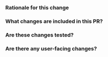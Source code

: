 
<!--
Thanks for opening a pull request!
If this is your first pull request you can find detailed information on how 
to contribute here: [Contributing Overview](https://parquet.apache.org/docs/contribution-guidelines/contributing)

If this is not a minor PR, could you open an issue for this pull request on GitHub? https://github.com/apache/parquet-java/issues/new/choose

Opening GitHub issues ahead of time contributes to the [Openness](http://theapacheway.com/open/#:~:text=Openness%20allows%20new%20users%20the,must%20happen%20in%20the%20open.) of the Apache Parquet-Java project.

Then could you also rename the pull request title in the following format?

    GH-${GITHUB_ISSUE_ID}: ${SUMMARY}

or

    MINOR: ${SUMMARY}

-->

### Rationale for this change

<!--
 Why are you proposing this change? If this is already explained clearly in the issue then this section is not needed.
 Explaining clearly why changes are proposed helps reviewers understand your changes and offer better suggestions for fixes.  
-->

### What changes are included in this PR?

<!--
There is no need to duplicate the description in the issue here but it is sometimes worth providing a summary of the individual changes in this PR.
-->

### Are these changes tested?

<!--
We typically require tests for all PRs in order to:
1. Prevent the code from being accidentally broken by subsequent changes
2. Serve as another way to document the expected behavior of the code

If tests are not included in your PR, please explain why (for example, are they covered by existing tests)?
-->

### Are there any user-facing changes?

<!--
If there are user-facing changes then we may require documentation to be updated before approving the PR.
-->

<!--
Please uncomment the line below (and provide explanation) if you are adding a dependency. Check if the license complies with
the [ASF 3rd Party License Policy](https://www.apache.org/legal/resolved.html#category-x).
-->
<!-- **This PR adds new dependency.** -->

<!--
If there are any breaking changes to public APIs, please uncomment the line below and explain which changes are breaking.
-->
<!-- **This PR includes breaking changes to public APIs.** -->

<!--
Please uncomment the line below (and provide explanation) if the changes fix either (a) a security vulnerability, (b) a bug that caused incorrect or invalid data to be produced, or (c) a bug that causes a crash (even when the API contract is upheld). We use this to highlight fixes to issues that may affect users without their knowledge. For this reason, fixing bugs that cause errors don't count, since those are usually obvious.
-->
<!-- **This PR contains a "Critical Fix".** -->

<!--
Please uncomment the line below and replace ${GITHUB_ISSUE_ID} with the actual Github issue id so it can automatically close the issue when this PR is merged.
For more information please refer to https://docs.github.com/en/issues/tracking-your-work-with-issues/linking-a-pull-request-to-an-issue
-->
<!-- closes #${GITHUB_ISSUE_ID} -->
